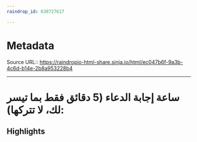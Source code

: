 ```yaml
---
raindrop_id: 638727617

---
```


# Metadata
Source URL:: https://raindropio-html-share.sinja.io/html/ec047b6f-9a3b-4c6d-b14e-2b8a953228b4


---
# ساعة إجابة الدعاء (5 دقائق فقط بما تيسر لك، لا تتركها):



## Highlights
